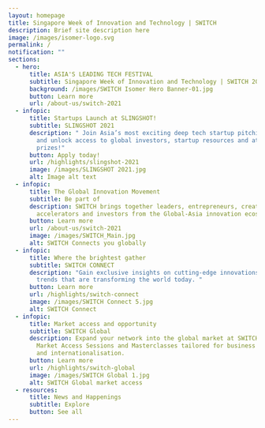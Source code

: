 ```yaml
---
layout: homepage
title: Singapore Week of Innovation and Technology | SWITCH
description: Brief site description here
image: /images/isomer-logo.svg
permalink: /
notification: ""
sections:
  - hero:
      title: ASIA'S LEADING TECH FESTIVAL
      subtitle: Singapore Week of Innovation and Technology | SWITCH 2021
      background: /images/SWITCH Isomer Hero Banner-01.jpg
      button: Learn more
      url: /about-us/switch-2021
  - infopic:
      title: Startups Launch at SLINGSHOT!
      subtitle: SLINGSHOT 2021
      description: " Join Asia’s most exciting deep tech startup pitching competition
        and unlock access to global investors, startup resources and attractive
        prizes!"
      button: Apply today!
      url: /highlights/slingshot-2021
      image: /images/SLINGSHOT 2021.jpg
      alt: Image alt text
  - infopic:
      title: The Global Innovation Movement
      subtitle: Be part of
      description: SWITCH brings together leaders, entrepreneurs, creators,
        accelerators and investors from the Global-Asia innovation ecosystem.
      button: Learn more
      url: /about-us/switch-2021
      image: /images/SWITCH_Main.jpg
      alt: SWITCH Connects you globally
  - infopic:
      title: Where the brightest gather
      subtitle: SWITCH CONNECT
      description: "Gain exclusive insights on cutting-edge innovations and growing
        trends that are transforming the world today. "
      button: Learn more
      url: /highlights/switch-connect
      image: /images/SWITCH Connect 5.jpg
      alt: SWITCH Connect
  - infopic:
      title: Market access and opportunity
      subtitle: SWITCH Global
      description: Expand your network into the global market at SWITCH Global’s
        Market Access Sessions and Masterclasses tailored for business growth
        and internationalisation.
      button: Learn more
      url: /highlights/switch-global
      image: /images/SWITCH Global 1.jpg
      alt: SWITCH Global market access
  - resources:
      title: News and Happenings
      subtitle: Explore
      button: See all
---
```

